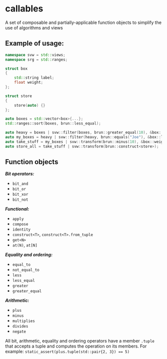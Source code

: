 # callables
A set of composable and partially-applicable function objects to simplify the use of algorithms and views

## Example of usage:
```cpp
namespace svw = std::views;
namespace srg = std::ranges;

struct box
{
    std::string label;
    float weight;
};

struct store
{
    store(auto) {}
};

auto boxes = std::vector<box>{...};
std::ranges::sort(boxes, brun::less_equal);

auto heavy = boxes | svw::filter(boxes, brun::greater_equal(10), &box::weight);
auto my_boxes = heavy | svw::filter(heavy, brun::equals("Joe"), &box::label);
auto take_stuff = my_boxes | svw::transform(brun::minus(10), &box::weight);
auto store_all = take_stuff | svw::transform(brun::construct<store>);
```

## Function objects
***Bit operators:***
- `bit_and`
- `bit_or`
- `bit_xor`
- `bit_not`

***Functional:***
- `apply`
- `compose`
- `identity`
- `construct<T>`, `construct<T>.from_tuple`
- `get<N>`
- `at(N)`, `at[N]`

***Equality and ordering:***
- `equal_to`
- `not_equal_to`
- `less`
- `less_equal`
- `greater`
- `greater_equal`

***Arithmetic:***
- `plus`
- `minus`
- `multiplies`
- `divides`
- `negate`

All bit, arithmetic, equality and ordering operators have a member `.tuple` that accepts a tuple
and computes the operation on its members. For example:
`static_assert(plus.tuple(std::pair{2, 3}) == 5)`
